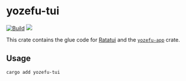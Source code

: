 # yozefu-tui

[![Build](https://github.com/MAIF/yozefu/actions/workflows/build.yml/badge.svg)](https://github.com/MAIF/yozefu/actions/workflows/build.yml)
[![](https://img.shields.io/crates/v/yozefu-tui.svg)](https://crates.io/crates/yozefu-tui)


This crate contains the glue code for [Ratatui](https://github.com/ratatui/ratatui) and the [`yozefu-app`](https://github.com/MAIF/yozefu) crate.


## Usage

```bash
cargo add yozefu-tui
```
